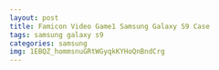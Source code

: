```yaml
---
layout: post
title: Famicon Video Game1 Samsung Galaxy S9 Case
tags: samsung galaxy s9
categories: samsung
img: 1EBQZ_hommsnuGRtWGyqkKYHoQnBndCrg
---
```

